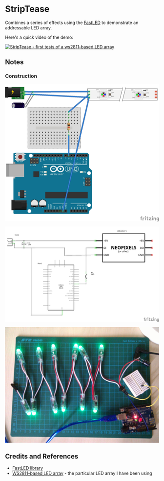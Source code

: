# StripTease

Combines a series of effects using the [FastLED](http://fastled.io) to demonstrate an addressable LED array.

Here's a quick video of the demo:

[![StripTease - first tests of a ws2811-based LED array](http://img.youtube.com/vi/CUU-sYmBBfM/0.jpg)](http://www.youtube.com/watch?v=CUU-sYmBBfM)

## Notes

### Construction

![The Breadboard](.././assets/LedArray_bb.jpg?raw=true)

![The Schematic](.././assets/LedArray_schematic.jpg?raw=true)

![The Build](.././assets/LedArray_build.jpg?raw=true)

## Credits and References
* [FastLED library](http://fastled.io)
* [WS2811-based LED array](http://www.aliexpress.com/item/IP68-12mm-WS2811-as-WS2801-led-pixel-module-IP68-waterproof-DC5V-full-color-RGB-50pcs-a/1932649085.html) - the particular LED array I have been using
